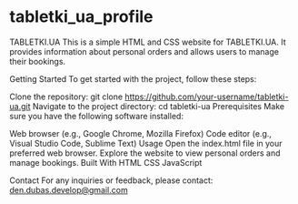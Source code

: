 # tabletki_ua_profile
TABLETKI.UA
This is a simple HTML and CSS website for TABLETKI.UA. It provides information about personal orders and allows users to manage their bookings.

Getting Started
To get started with the project, follow these steps:

Clone the repository: git clone https://github.com/your-username/tabletki-ua.git
Navigate to the project directory: cd tabletki-ua
Prerequisites
Make sure you have the following software installed:

Web browser (e.g., Google Chrome, Mozilla Firefox)
Code editor (e.g., Visual Studio Code, Sublime Text)
Usage
Open the index.html file in your preferred web browser.
Explore the website to view personal orders and manage bookings.
Built With
HTML
CSS
JavaScript

Contact
For any inquiries or feedback, please contact:
den.dubas.develop@gmail.com
